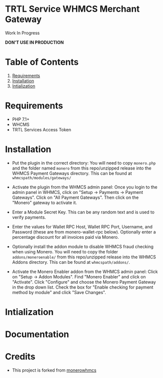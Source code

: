 # TRTL Service WHMCS Merchant Gateway

Work In Progress

**DON'T USE IN PRODUCTION**


# Table of Contents

1. [Requirements](#requirements)
2. [Installation](#installation)
3. [Intialization](#intialization)

# Requirements

- PHP 7.1+
- WHCMS
- TRTL Services Access Token


# Installation

* Put the plugin in the correct directory: You will need to copy `monero.php` and the folder named `monero` from this repo/unzipped release into the WHMCS Payment Gateways directory. This can be found at `whmcspath/modules/gateways/`

* Activate the plugin from the WHMCS admin panel: Once you login to the admin panel in WHMCS, click on "Setup -> Payments -> Payment Gateways". Click on "All Payment Gateways". Then click on the "Monero" gateway to activate it.

* Enter a Module Secret Key.  This can be any random text and is used to verify payments.  

* Enter the values for Wallet RPC Host, Wallet RPC Port, Username, and Password (these are from monero-wallet-rpc below).  Optionally enter a percentage discount for all invoices paid via Monero.

* Optionally install the addon module to disable WHMCS fraud checking when using Monero. You will need to copy the folder `addons/moneroenable/` from this repo/unzipped release into the WHMCS Addons directory. This can be found at `whmcspath/addons/`.  

* Activate the Monero Enabler addon from the WHMCS admin panel: Click on "Setup -> Addon Modules". Find "Monero Enabler" and click on "Activate". Click "Configure" and choose the Monero Payment Gateway in the drop down list. Check the box for "Enable checking for payment method by module" and click "Save Changes".


# Intialization


# Documentation


# Credits
* This project is forked from [monerowhmcs](https://github.com/monero-integrations/monerowhmcs)